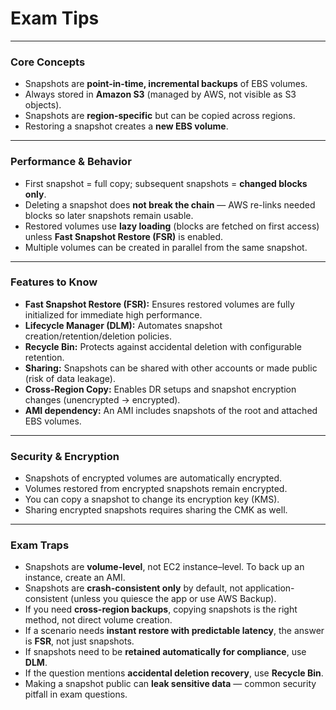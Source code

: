 # Exam Tips

***

### Core Concepts

* Snapshots are **point-in-time, incremental backups** of EBS volumes.
* Always stored in **Amazon S3** (managed by AWS, not visible as S3 objects).
* Snapshots are **region-specific** but can be copied across regions.
* Restoring a snapshot creates a **new EBS volume**.

***

### Performance & Behavior

* First snapshot = full copy; subsequent snapshots = **changed blocks only**.
* Deleting a snapshot does **not break the chain** — AWS re-links needed blocks so later snapshots remain usable.
* Restored volumes use **lazy loading** (blocks are fetched on first access) unless **Fast Snapshot Restore (FSR)** is enabled.
* Multiple volumes can be created in parallel from the same snapshot.

***

### Features to Know

* **Fast Snapshot Restore (FSR):** Ensures restored volumes are fully initialized for immediate high performance.
* **Lifecycle Manager (DLM):** Automates snapshot creation/retention/deletion policies.
* **Recycle Bin:** Protects against accidental deletion with configurable retention.
* **Sharing:** Snapshots can be shared with other accounts or made public (risk of data leakage).
* **Cross-Region Copy:** Enables DR setups and snapshot encryption changes (unencrypted → encrypted).
* **AMI dependency:** An AMI includes snapshots of the root and attached EBS volumes.

***

### Security & Encryption

* Snapshots of encrypted volumes are automatically encrypted.
* Volumes restored from encrypted snapshots remain encrypted.
* You can copy a snapshot to change its encryption key (KMS).
* Sharing encrypted snapshots requires sharing the CMK as well.

***

### Exam Traps

* Snapshots are **volume-level**, not EC2 instance–level. To back up an instance, create an AMI.
* Snapshots are **crash-consistent only** by default, not application-consistent (unless you quiesce the app or use AWS Backup).
* If you need **cross-region backups**, copying snapshots is the right method, not direct volume creation.
* If a scenario needs **instant restore with predictable latency**, the answer is **FSR**, not just snapshots.
* If snapshots need to be **retained automatically for compliance**, use **DLM**.
* If the question mentions **accidental deletion recovery**, use **Recycle Bin**.
* Making a snapshot public can **leak sensitive data** — common security pitfall in exam questions.
